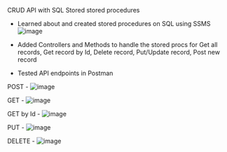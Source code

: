 CRUD API with SQL Stored stored procedures

- Learned about and created stored procedures on SQL using SSMS
![image](https://github.com/chandrashritii/dotnetapi/assets/34476976/69de1998-fabe-4599-9b36-cec7c698087d)

- Added Controllers and Methods to handle the stored procs for Get all records, Get record by Id, Delete record, Put/Update record, Post new record
- Tested API endpoints in Postman
  
POST - 
![image](https://github.com/chandrashritii/dotnetapi/assets/34476976/1d481f0c-59a1-4dad-9ef2-aaee288fc91d)

GET - 
![image](https://github.com/chandrashritii/dotnetapi/assets/34476976/136440fe-3637-48b3-8f13-3a77483aecc9)


GET by Id - 
![image](https://github.com/chandrashritii/dotnetapi/assets/34476976/a27dbfde-ceaa-4aec-a6dc-c43da433f3da)

PUT - 
![image](https://github.com/chandrashritii/dotnetapi/assets/34476976/232fba14-0536-4075-8add-8399e32b6069)


DELETE - 
![image](https://github.com/chandrashritii/dotnetapi/assets/34476976/48956204-0338-4005-97dd-d08cf99f0a03)
